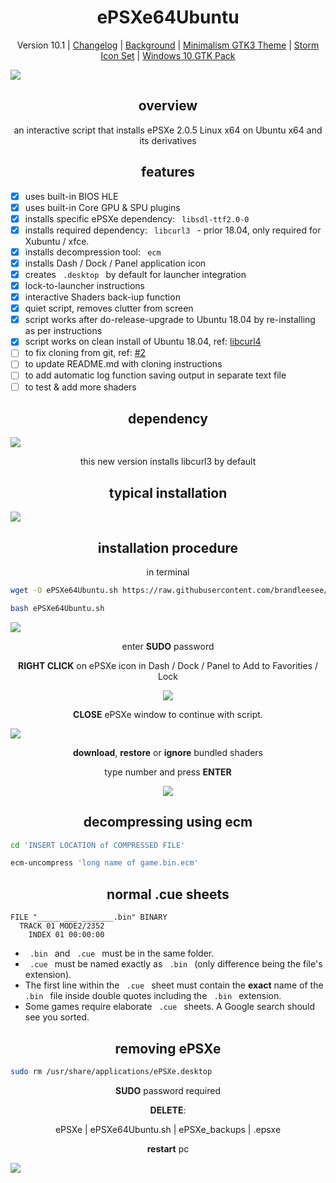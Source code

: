 <h1 align="center">ePSXe64Ubuntu</h1>

<p align="center">Version 10.1 | <a href="https://github.com/brandleesee/ePSXe64Ubuntu/blob/master/CHANGELOG.md">Changelog</a> | <a href="https://chrismartinphotography.files.wordpress.com/2013/01/2012-landscapes-c2a9-christopher-martin-93441.jpg">Background</a> | <a href="http://xenlism.github.io/minimalism/">Minimalism GTK3 Theme</a> | <a href="https://github.com/xenlism/Storm">Storm Icon Set</a> | <a href="https://b00merang.weebly.com/windows-10.html">Windows 10 GTK Pack</a></p>

<img src="https://i.imgur.com/2DlxMw4.png" />

<h2 align="center">overview</h2>

<p align="center">an interactive script that installs ePSXe 2.0.5 Linux x64 on Ubuntu x64 and its derivatives</p>

<h2 align="center">features</h2>

- [x] uses built-in BIOS HLE
- [x] uses built-in Core GPU & SPU plugins
- [x] installs specific ePSXe dependency:  `  libsdl-ttf2.0-0  `
- [x] installs required dependency:  `  libcurl3  ` - prior 18.04, only required for Xubuntu / xfce.
- [x] installs decompression tool:  `  ecm  `
- [x] installs Dash / Dock / Panel application icon
- [x] creates `  .desktop  ` by default for launcher integration
- [x] lock-to-launcher instructions
- [x] interactive Shaders back-iup function
- [x] quiet script, removes clutter from screen
- [x] script works after do-release-upgrade to Ubuntu 18.04 by re-installing as per instructions
- [x] script works on clean install of Ubuntu 18.04, ref: [libcurl4](http://ngemu.com/threads/ubuntu-bionic-libcurl-so-4-curl_openssl_3-not-found.204577/)
- [ ] to fix cloning from git, ref: [#2](https://github.com/brandleesee/ePSXe64Ubuntu/pull/2)
- [ ] to update README.md with cloning instructions
- [ ] to add automatic log function saving output in separate text file
- [ ] to test & add more shaders

<h2 align="center">dependency</h2>

<img src="https://i.imgur.com/l1l3p6w.png" />

<p align="center">this new version installs libcurl3 by default</p>

<h2 align="center">typical installation</h2>

<img src="https://i.imgur.com/jJyFe8b.gif" />

<h2 align="center">installation procedure</h2>

<p align="center">in terminal</p>

```bash
wget -O ePSXe64Ubuntu.sh https://raw.githubusercontent.com/brandleesee/ePSXe64Ubuntu/master/ePSXe64Ubuntu.sh

bash ePSXe64Ubuntu.sh
```

<img src="https://i.imgur.com/CD9XlIQ.png" />

<p align="center">enter <strong>SUDO</strong> password</p>

<p align="center"><strong>RIGHT CLICK</strong> on ePSXe icon in Dash / Dock / Panel to Add to Favorities / Lock</p>

<p align="center"><img src="https://i.imgur.com/8rOUO7A.png" /></p>

<p align="center"><strong>CLOSE</strong> ePSXe window to continue with script.</p>

<img src="https://i.imgur.com/MZMI4rv.png" />

<p align="center"><strong>download</strong>, <strong>restore</strong> or <strong>ignore</strong> bundled shaders

<p align="center">type number and press <strong>ENTER</strong></p>

<p align="center"><img src="https://i.imgur.com/tmswgZJ.png" /></p>

<h2 align="center">decompressing using ecm</h2>

```bash
cd 'INSERT LOCATION of COMPRESSED FILE'

ecm-uncompress 'long name of game.bin.ecm'
```

<h2 align="center">normal .cue sheets</h2>

```
FILE "_____ ___ _______.bin" BINARY
  TRACK 01 MODE2/2352
    INDEX 01 00:00:00
```

* `  .bin  ` and `  .cue  ` must be in the same folder.
* `  .cue  ` must be named exactly as `  .bin  ` (only difference being the file's extension).
* The first line within the `  .cue  ` sheet must contain the **exact** name of the `  .bin  ` file inside double quotes including the `  .bin  ` extension.
* Some games require elaborate `  .cue  ` sheets. A Google search should see you sorted.

<h2 align="center">removing ePSXe</h2>

```bash
sudo rm /usr/share/applications/ePSXe.desktop
```

<p align="center"><strong>SUDO</strong> password required</p>

<p align="center"><strong>DELETE</strong>:</p>

<p align="center">ePSXe | ePSXe64Ubuntu.sh | ePSXe_backups | .epsxe</p>

<p align="center" ><strong>restart</strong> pc</p>

<img src="https://i.imgur.com/FiBbK8w.png" />

    
